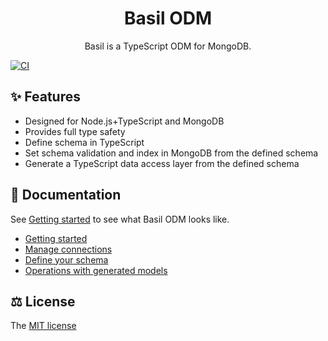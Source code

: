 <div align="center">
  <h1>Basil ODM</h1>

  <p align="center">
    Basil is a TypeScript ODM for MongoDB.
  </p>
</div>

[![CI](https://github.com/anatoo/basil-odm/actions/workflows/ci.yaml/badge.svg?branch=main)](https://github.com/anatoo/basil-odm/actions/workflows/ci.yaml)

## ✨ Features

 - Designed for Node.js+TypeScript and MongoDB
 - Provides full type safety
 - Define schema in TypeScript
 - Set schema validation and index in MongoDB from the defined schema
 - Generate a TypeScript data access layer from the defined schema

## 📖 Documentation

See [Getting started](./docs/00_getting_started.md) to see what Basil ODM looks like.

 - [Getting started](./docs/00_getting_started.md)
 - [Manage connections](./docs/01_connection.md)
 - [Define your schema](./docs/02_schema.md)
 - [Operations with generated models](./docs/03_crud.md)

## ⚖️ License

The [MIT license](./LICENSE)
